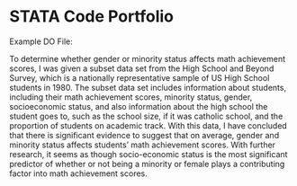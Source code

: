 # STATA Code Portfolio
Example DO File:

To determine whether gender or minority status affects math achievement scores, I was given a subset data set from the High School and Beyond Survey, which is a nationally representative sample of US High School students in 1980. The subset data set includes information about students, including their math achievement scores, minority status, gender, socioeconomic status, and also information about the high school the student goes to, such as the school size, if it was catholic school, and the proportion of students on academic track. With this data, I have concluded that there is significant evidence to suggest that on average, gender and minority status affects students’ math achievement scores. With further research, it seems as though socio-economic status is the most significant predictor of whether or not being a minority or female plays a contributing factor into math achievement scores. 
